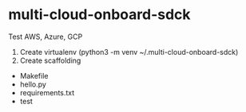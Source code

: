 # multi-cloud-onboard-sdck
Test AWS, Azure, GCP

1. Create virtualenv (python3 -m venv ~/.multi-cloud-onboard-sdck)
2. Create scaffolding
 

* Makefile
* hello.py
* requirements.txt
* test
